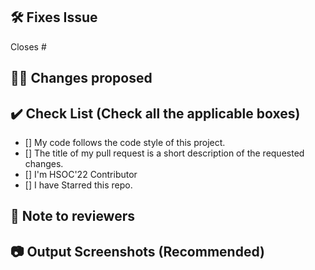 <!-- Remove this section if not applicable -->

## 🛠️ Fixes Issue

Closes #
<!-- Example: Closes #12 -->


## 👨‍💻 Changes proposed

<!-- List all the proposed changes in your PR -->


## ✔️ Check List (Check all the applicable boxes) <!-- Follow the below conventions to check the box -->

<!-- Mark all the applicable boxes. To mark the box as done follow the following conventions -->
<!--
[x] - Correct; marked as done
[ ] - Not correct; marked as **not** done
-->

- [] My code follows the code style of this project.
- [] The title of my pull request is a short description of the requested changes.
- [] I'm HSOC'22 Contributor
- [] I have Starred this repo.


## 📄 Note to reviewers

<!-- Add notes to reviewers if applicable -->


## 📷 Output Screenshots (Recommended)
